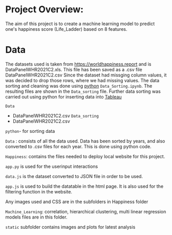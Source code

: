 
# Project Overview:
The aim of this project is to create a machine learning model to predict one's happiness score (Life_Ladder) based on 8 features. 

# Data
The datasets used is taken from <a> https://worldhappiness.report </a> and is DataPanelWHR2021C2.xls. This file has been saved as a .csv file DataPanelWHR2021C2.csv
Since the dataset had missging column values, it was decided to drop those rows, where we had missing values. The data sorting and cleaning was done using <ins>python</ins>
`Data_Sorting.ipynb`. The resulting files are shown in the `Data_sorting` file. Further data sorting was carried out using python for inserting data into <ins> Tableau </ins> 

`Data`
- DataPanelWHR2021C2.csv
`Data_sorting`
- DataPanelWHR2021C2.csv


`python`- for sorting data 




`Data` : consists of all the data used. Data has been sorted by years, and also converted to .csv files for each year. This is done using python code.

`Happiness`: contains the files needed to deploy local website for this project.

`app.py` is used for the userinput interactions 

`data.js` is the dataset converted to JSON file in order to be used.

`app.js` is used to build the datatable in the html page. It is also used for the filtering function in the website.

Any images used and CSS are in the subfolders in Happiness folder

`Machine_Learning`: correlation, hierarchical clustering, multi linear regression models files are in this folder. 

`static` subfolder contains images and plots for latest analysis

